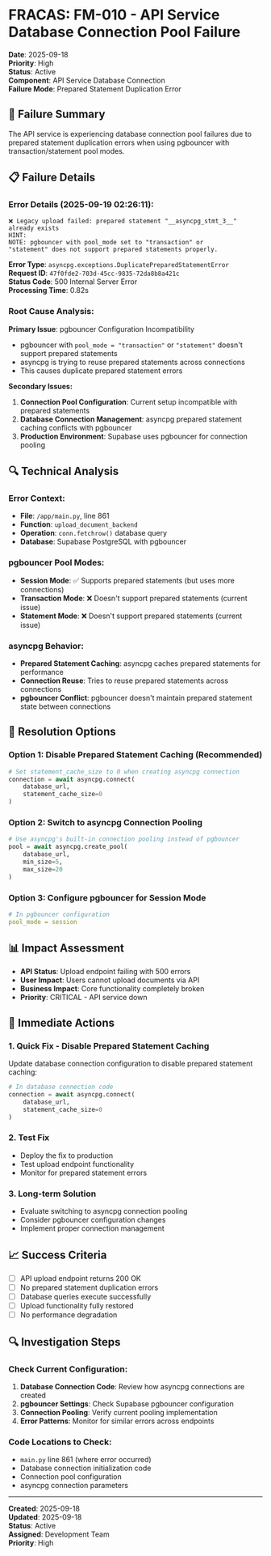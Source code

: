 # FRACAS: FM-010 - API Service Database Connection Pool Failure

**Date**: 2025-09-18  
**Priority**: High  
**Status**: Active  
**Component**: API Service Database Connection  
**Failure Mode**: Prepared Statement Duplication Error  

## 🚨 **Failure Summary**

The API service is experiencing database connection pool failures due to prepared statement duplication errors when using pgbouncer with transaction/statement pool modes.

## 📋 **Failure Details**

### **Error Details (2025-09-19 02:26:11):**
```
❌ Legacy upload failed: prepared statement "__asyncpg_stmt_3__" already exists
HINT:  
NOTE: pgbouncer with pool_mode set to "transaction" or
"statement" does not support prepared statements properly.
```

**Error Type**: `asyncpg.exceptions.DuplicatePreparedStatementError`  
**Request ID**: `47f0fde2-703d-45cc-9835-72da8b8a421c`  
**Status Code**: 500 Internal Server Error  
**Processing Time**: 0.82s  

### **Root Cause Analysis:**

**Primary Issue**: pgbouncer Configuration Incompatibility
- pgbouncer with `pool_mode = "transaction"` or `"statement"` doesn't support prepared statements
- asyncpg is trying to reuse prepared statements across connections
- This causes duplicate prepared statement errors

**Secondary Issues:**
1. **Connection Pool Configuration**: Current setup incompatible with prepared statements
2. **Database Connection Management**: asyncpg prepared statement caching conflicts with pgbouncer
3. **Production Environment**: Supabase uses pgbouncer for connection pooling

## 🔍 **Technical Analysis**

### **Error Context:**
- **File**: `/app/main.py`, line 861
- **Function**: `upload_document_backend`
- **Operation**: `conn.fetchrow()` database query
- **Database**: Supabase PostgreSQL with pgbouncer

### **pgbouncer Pool Modes:**
- **Session Mode**: ✅ Supports prepared statements (but uses more connections)
- **Transaction Mode**: ❌ Doesn't support prepared statements (current issue)
- **Statement Mode**: ❌ Doesn't support prepared statements (current issue)

### **asyncpg Behavior:**
- **Prepared Statement Caching**: asyncpg caches prepared statements for performance
- **Connection Reuse**: Tries to reuse prepared statements across connections
- **pgbouncer Conflict**: pgbouncer doesn't maintain prepared statement state between connections

## 🔧 **Resolution Options**

### **Option 1: Disable Prepared Statement Caching (Recommended)**
```python
# Set statement_cache_size to 0 when creating asyncpg connection
connection = await asyncpg.connect(
    database_url,
    statement_cache_size=0
)
```

### **Option 2: Switch to asyncpg Connection Pooling**
```python
# Use asyncpg's built-in connection pooling instead of pgbouncer
pool = await asyncpg.create_pool(
    database_url,
    min_size=5,
    max_size=20
)
```

### **Option 3: Configure pgbouncer for Session Mode**
```yaml
# In pgbouncer configuration
pool_mode = session
```

## 📊 **Impact Assessment**

- **API Status**: Upload endpoint failing with 500 errors
- **User Impact**: Users cannot upload documents via API
- **Business Impact**: Core functionality completely broken
- **Priority**: CRITICAL - API service down

## 🎯 **Immediate Actions**

### **1. Quick Fix - Disable Prepared Statement Caching**
Update database connection configuration to disable prepared statement caching:

```python
# In database connection code
connection = await asyncpg.connect(
    database_url,
    statement_cache_size=0
)
```

### **2. Test Fix**
- Deploy the fix to production
- Test upload endpoint functionality
- Monitor for prepared statement errors

### **3. Long-term Solution**
- Evaluate switching to asyncpg connection pooling
- Consider pgbouncer configuration changes
- Implement proper connection management

## 📈 **Success Criteria**

- [ ] API upload endpoint returns 200 OK
- [ ] No prepared statement duplication errors
- [ ] Database queries execute successfully
- [ ] Upload functionality fully restored
- [ ] No performance degradation

## 🔍 **Investigation Steps**

### **Check Current Configuration:**
1. **Database Connection Code**: Review how asyncpg connections are created
2. **pgbouncer Settings**: Check Supabase pgbouncer configuration
3. **Connection Pooling**: Verify current pooling implementation
4. **Error Patterns**: Monitor for similar errors across endpoints

### **Code Locations to Check:**
- `main.py` line 861 (where error occurred)
- Database connection initialization code
- Connection pool configuration
- asyncpg connection parameters

---

**Created**: 2025-09-18  
**Updated**: 2025-09-18  
**Status**: Active  
**Assigned**: Development Team  
**Priority**: High
